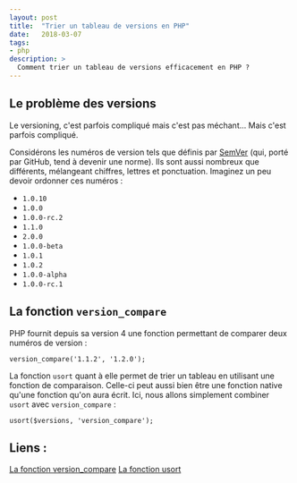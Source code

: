 ```yaml
---
layout: post
title:  "Trier un tableau de versions en PHP"
date:   2018-03-07
tags:
- php
description: >
  Comment trier un tableau de versions efficacement en PHP ?
---
```


## Le problème des versions

Le versioning, c'est parfois compliqué mais c'est pas méchant... Mais c'est parfois compliqué.

Considérons les numéros de version tels que définis par [SemVer](https://semver.org/) (qui, porté par GitHub, tend à devenir une norme). Ils sont aussi nombreux que différents, mélangeant chiffres, lettres et ponctuation. Imaginez un peu devoir ordonner ces numéros :

- `1.0.10`
- `1.0.0`
- `1.0.0-rc.2`
- `1.1.0`
- `2.0.0`
- `1.0.0-beta`
- `1.0.1`
- `1.0.2`
- `1.0.0-alpha`
- `1.0.0-rc.1`

## La fonction `version_compare`

PHP fournit depuis sa version 4 une fonction permettant de comparer deux numéros de version :

    version_compare('1.1.2', '1.2.0');

La fonction `usort` quant à elle permet de trier un tableau en utilisant une fonction de comparaison. Celle-ci peut aussi bien être une fonction native qu'une fonction qu'on aura écrit. Ici, nous allons simplement combiner `usort` avec `version_compare` :

    usort($versions, 'version_compare');


## Liens :

[La fonction version_compare](http://php.net/version_compare)
[La fonction usort](http://php.net/usort)
